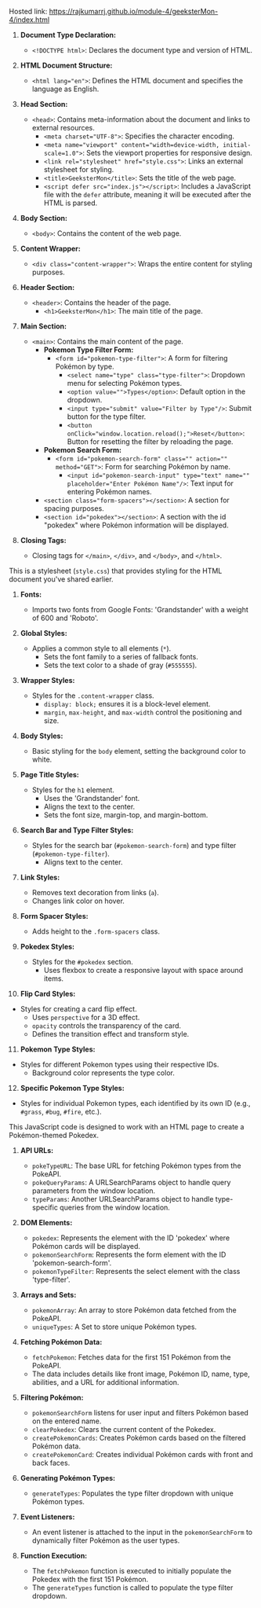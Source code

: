 Hosted link: https://rajkumarrj.github.io/module-4/geeksterMon-4/index.html



1. **Document Type Declaration:**
   - `<!DOCTYPE html>`: Declares the document type and version of HTML.

2. **HTML Document Structure:**
   - `<html lang="en">`: Defines the HTML document and specifies the language as English.
   
3. **Head Section:**
   - `<head>`: Contains meta-information about the document and links to external resources.
     - `<meta charset="UTF-8">`: Specifies the character encoding.
     - `<meta name="viewport" content="width=device-width, initial-scale=1.0">`: Sets the viewport properties for responsive design.
     - `<link rel="stylesheet" href="style.css">`: Links an external stylesheet for styling.
     - `<title>GeeksterMon</title>`: Sets the title of the web page.
     - `<script defer src="index.js"></script>`: Includes a JavaScript file with the `defer` attribute, meaning it will be executed after the HTML is parsed.

4. **Body Section:**
   - `<body>`: Contains the content of the web page.
   
5. **Content Wrapper:**
   - `<div class="content-wrapper">`: Wraps the entire content for styling purposes.

6. **Header Section:**
   - `<header>`: Contains the header of the page.
     - `<h1>GeeksterMon</h1>`: The main title of the page.

7. **Main Section:**
   - `<main>`: Contains the main content of the page.
     - **Pokemon Type Filter Form:**
       - `<form id="pokemon-type-filter">`: A form for filtering Pokémon by type.
         - `<select name="type" class="type-filter">`: Dropdown menu for selecting Pokémon types.
         - `<option value="">Types</option>`: Default option in the dropdown.
         - `<input type="submit" value="Filter by Type"/>`: Submit button for the type filter.
         - `<button onClick="window.location.reload();">Reset</button>`: Button for resetting the filter by reloading the page.
     - **Pokemon Search Form:**
       - `<form id="pokemon-search-form" class="" action="" method="GET">`: Form for searching Pokémon by name.
         - `<input id="pokemon-search-input" type="text" name="" placeholder="Enter Pokémon Name"/>`: Text input for entering Pokémon names.
     - `<section class="form-spacers"></section>`: A section for spacing purposes.
     - `<section id="pokedex"></section>`: A section with the id "pokedex" where Pokémon information will be displayed.

8. **Closing Tags:**
   - Closing tags for `</main>`, `</div>`, and `</body>`, and `</html>`.



This is a stylesheet (`style.css`) that provides styling for the HTML document you've shared earlier. 

1. **Fonts:**
   - Imports two fonts from Google Fonts: 'Grandstander' with a weight of 600 and 'Roboto'.

2. **Global Styles:**
   - Applies a common style to all elements (`*`).
     - Sets the font family to a series of fallback fonts.
     - Sets the text color to a shade of gray (`#555555`).

3. **Wrapper Styles:**
   - Styles for the `.content-wrapper` class.
     - `display: block;` ensures it is a block-level element.
     - `margin`, `max-height`, and `max-width` control the positioning and size.

4. **Body Styles:**
   - Basic styling for the `body` element, setting the background color to white.

5. **Page Title Styles:**
   - Styles for the `h1` element.
     - Uses the 'Grandstander' font.
     - Aligns the text to the center.
     - Sets the font size, margin-top, and margin-bottom.

6. **Search Bar and Type Filter Styles:**
   - Styles for the search bar (`#pokemon-search-form`) and type filter (`#pokemon-type-filter`).
     - Aligns text to the center.

7. **Link Styles:**
   - Removes text decoration from links (`a`).
   - Changes link color on hover.

8. **Form Spacer Styles:**
   - Adds height to the `.form-spacers` class.

9. **Pokedex Styles:**
   - Styles for the `#pokedex` section.
     - Uses flexbox to create a responsive layout with space around items.

10. **Flip Card Styles:**
   - Styles for creating a card flip effect.
     - Uses `perspective` for a 3D effect.
     - `opacity` controls the transparency of the card.
     - Defines the transition effect and transform style.

11. **Pokemon Type Styles:**
   - Styles for different Pokemon types using their respective IDs.
     - Background color represents the type color.

12. **Specific Pokemon Type Styles:**
   - Styles for individual Pokemon types, each identified by its own ID (e.g., `#grass`, `#bug`, `#fire`, etc.).



This JavaScript code is designed to work with an HTML page to create a Pokémon-themed Pokedex. 

1. **API URLs:**
   - `pokeTypeURL`: The base URL for fetching Pokémon types from the PokeAPI.
   - `pokeQueryParams`: A URLSearchParams object to handle query parameters from the window location.
   - `typeParams`: Another URLSearchParams object to handle type-specific queries from the window location.

2. **DOM Elements:**
   - `pokedex`: Represents the element with the ID 'pokedex' where Pokémon cards will be displayed.
   - `pokemonSearchForm`: Represents the form element with the ID 'pokemon-search-form'.
   - `pokemonTypeFilter`: Represents the select element with the class 'type-filter'.

3. **Arrays and Sets:**
   - `pokemonArray`: An array to store Pokémon data fetched from the PokeAPI.
   - `uniqueTypes`: A Set to store unique Pokémon types.

4. **Fetching Pokémon Data:**
   - `fetchPokemon`: Fetches data for the first 151 Pokémon from the PokeAPI.
   - The data includes details like front image, Pokémon ID, name, type, abilities, and a URL for additional information.

5. **Filtering Pokémon:**
   - `pokemonSearchForm` listens for user input and filters Pokémon based on the entered name.
   - `clearPokedex`: Clears the current content of the Pokedex.
   - `createPokemonCards`: Creates Pokémon cards based on the filtered Pokémon data.
   - `createPokemonCard`: Creates individual Pokémon cards with front and back faces.

6. **Generating Pokémon Types:**
   - `generateTypes`: Populates the type filter dropdown with unique Pokémon types.

7. **Event Listeners:**
   - An event listener is attached to the input in the `pokemonSearchForm` to dynamically filter Pokémon as the user types.

8. **Function Execution:**
   - The `fetchPokemon` function is executed to initially populate the Pokedex with the first 151 Pokémon.
   - The `generateTypes` function is called to populate the type filter dropdown.
